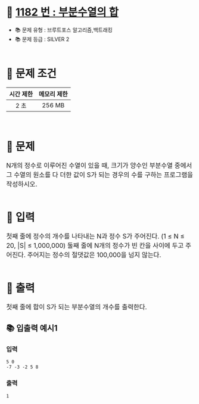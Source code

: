 # 📌 [ 1182 번 : 부분수열의 합 ](https://www.acmicpc.net/problem/1182)
- 📚 문제 유형 : 브루트포스 알고리즘,백트래킹
- 📚 문제 등급 : SILVER 2
  <br/><br/>

# 📌 문제 조건

|시간 제한|메모리 제한|
|:------:|:---:|
|2 초|256 MB|
<br/>

# 📌 문제
<div style="font-size: 17px">
N개의 정수로 이루어진 수열이 있을 때, 크기가 양수인 부분수열 중에서 그 수열의 원소를 다 더한 값이 S가 되는 경우의 수를 구하는 프로그램을 작성하시오.
</div>
<br/>

# 📌 입력
<div style="font-size: 17px">
첫째 줄에 정수의 개수를 나타내는 N과 정수 S가 주어진다. (1 ≤ N ≤ 20, |S| ≤ 1,000,000) 둘째 줄에 N개의 정수가 빈 칸을 사이에 두고 주어진다. 주어지는 정수의 절댓값은 100,000을 넘지 않는다.
</div>
<br/>

# 📌 출력
<div style="font-size: 17px">
첫째 줄에 합이 S가 되는 부분수열의 개수를 출력한다.
</div>

## 📚 입출력 예시1
### 입력 
    5 0
    -7 -3 -2 5 8

### 출력
    1

